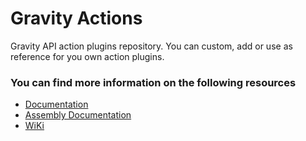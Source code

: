 # Gravity Actions
Gravity API action plugins repository. You can custom, add or use as reference for you own action plugins.

### You can find more information on the following resources
* [Documentation](./docs/pages/home.md)
* [Assembly Documentation]()
* [WiKi](https://github.com/gravity-api/gravity-actions/wiki)